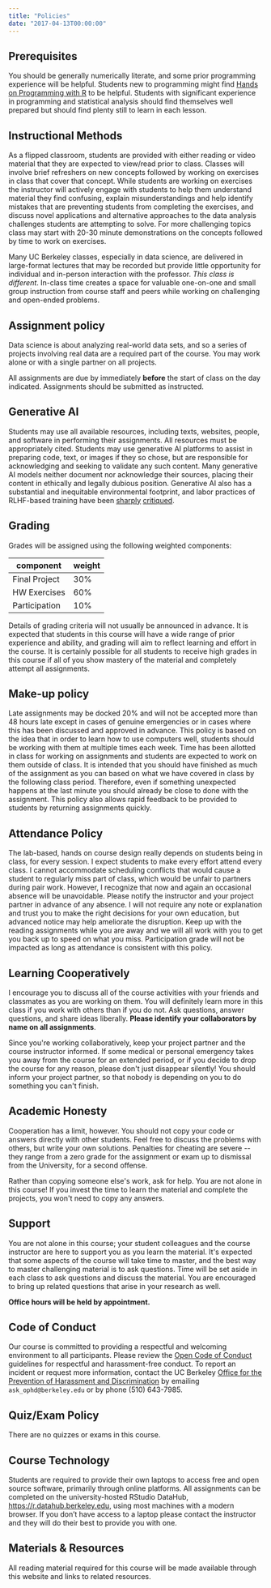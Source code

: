 ```yaml
---
title: "Policies"
date: "2017-04-13T00:00:00"
---
```



## Prerequisites

You should be generally numerically literate, and some prior programming
experience will be helpful. Students new to programming might find
[Hands on Programming with R](https://rstudio-education.github.io/hopr/) to be helpful.
Students with significant experience in programming and statistical analysis
should find themselves well prepared but should find plenty still to learn
in each lesson.


## Instructional Methods

As a flipped classroom, students are provided with either reading or video
material that they are expected to view/read prior to class. Classes
will involve brief refreshers on new concepts followed by working on
exercises in class that cover that concept. While students are working on
exercises the instructor will actively engage with students to help them
understand material they find confusing, explain misunderstandings and
help identify mistakes that are preventing students from completing the
exercises, and discuss novel applications and alternative approaches to
the data analysis challenges students are attempting to solve. For more
challenging topics class may start with 20-30 minute demonstrations on
the concepts followed by time to work on exercises.


Many UC Berkeley classes, especially in data science, are delivered in 
large-format lectures that may be recorded but provide little opportunity
for individual and in-person interaction with the professor.
_This class is different_.
In-class time creates a space for valuable one-on-one and small group instruction
from course staff and peers while working on challenging and open-ended problems.


## Assignment policy

Data science is about analyzing real-world data sets, and so a series
of projects involving real data are a required part of the course. You
may work alone or with a single partner on all projects. 

All assignments are due by immediately **before** the start of class on the day indicated. Assignments should be submitted as instructed.


## Generative AI

Students may use all available resources, including texts, websites, people, and
software in performing their assignments.  All resources must be appropriately 
cited.  Students may use generative AI platforms to assist in preparing code,
text, or images if they so chose, but are responsible for acknowledging and 
seeking to validate any such content. Many generative AI models neither document
nor acknowledge their sources, placing their content in ethically and legally
dubious position. Generative AI also has a substantial and inequitable
environmental footprint, and labor practices of RLHF-based training have been
[sharply](https://www.theguardian.com/technology/2023/aug/02/ai-chatbot-training-human-toll-content-moderator-meta-openai) [critiqued](https://aibusiness.com/verticals/eleven-openai-employees-break-off-to-establish-anthropic-raise-124m).


## Grading

Grades will be assigned using the following weighted components:

component      | weight   
---------------|-----
Final Project  | 30% 
HW Exercises   | 60% 
Participation  | 10% 

Details of grading criteria will not usually be announced in advance. It is expected that students in this course will have a wide range of prior experience
and ability, and grading will aim to reflect learning and effort in the course.
It is certainly possible for all students to receive high grades in this course
if all of you show mastery of the material and completely attempt all assignments.


## Make-up policy

Late assignments may be docked 20% and will not be accepted more than 48
hours late except in cases of genuine emergencies
or in cases where this has been discussed and approved in
advance. This policy is based on the idea that in order to learn how to
use computers well, students should be working with them at multiple times
each week. Time has been allotted in class for working on assignments and
students are expected to work on them outside of class. It is intended
that you should have finished as much of the assignment as you can based
on what we have covered in class by the following class period. Therefore,
even if something unexpected happens at the last minute you should already
be close to done with the assignment. This policy also allows rapid
feedback to be provided to students by returning assignments quickly.

## Attendance Policy

The lab-based, hands on course design really depends on students being in class, for every session.
I expect students to make every effort attend every class.  I cannot accommodate
scheduling conflicts that would cause a student to regularly miss part of class,
which would be unfair to partners during pair work.  However, I recognize
that now and again an occasional absence will be unavoidable.  Please notify
the instructor and your project partner in advance of any absence. I will not
require any note or explanation and trust you to make the right decisions for
your own education, but advanced notice may help ameliorate the disruption. Keep up
with the reading assignments while you are away and we will all work with you to get
you back up to speed on what you miss. Participation grade will not be impacted as
long as attendance is consistent with this policy.


## Learning Cooperatively

I encourage you to discuss all of the course activities with your friends
and classmates as you are working on them. You will definitely learn more
in this class if you work with others than if you do not. Ask questions,
answer questions, and share ideas liberally. __Please identify your
collaborators by name on all assignments__.

Since you're working collaboratively, keep your project partner and the
course instructor informed. If some medical or personal emergency takes
you away from the course for an extended period, or if you decide to drop
the course for any reason, please don't just disappear silently! You
should inform your project partner, so that nobody is depending on you
to do something you can't finish.

## Academic Honesty

Cooperation has a limit, however. You should not copy your code or
answers directly with other students. Feel free to discuss the problems
with others, but write your own solutions.  Penalties for cheating are
severe -- they range from a zero grade for the assignment or exam up to
dismissal from the University, for a second offense.

Rather than copying someone else's work, ask for help. You are not alone
in this course! If you invest the time to learn the material and complete
the projects, you won't need to copy any answers.

## Support

You are not alone in this course; your student colleagues and the
course instructor are here to support you as you learn the material. It's
expected that some aspects of the course will take time to master, and the
best way to master challenging material is to ask questions. Time will
be set aside in each class to ask questions and discuss the material.
You are encouraged to bring up related questions that arise in your
research as well.

__Office hours will be held by appointment.__

## Code of Conduct

Our course is committed to providing a respectful and welcoming 
environment to all participants.  Please review the 
[Open Code of Conduct](http://todogroup.org/opencodeofconduct/)
guidelines for respectful and harassment-free conduct. To report
an incident or request more information, contact the UC Berkeley
[Office for the Prevention of Harassment and Discrimination](https://ophd.berkeley.edu) by emailing `ask_ophd@berkeley.edu` or by phone (510) 643-7985.



## Quiz/Exam Policy

There are no quizzes or exams in this course.


## Course Technology

Students are required to provide their own laptops to access free
and open source software, primarily through online platforms.
All assignments can be completed on the university-hosted RStudio DataHub,
<https://r.datahub.berkeley.edu>, using most machines with a modern browser.
If you don’t have access to a laptop please contact the instructor and
they will do their best to provide you with one.


## Materials & Resources

All reading material required for this course will be made available
through this website and links to related resources. 



